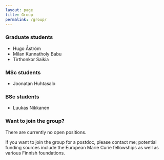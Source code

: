 ```yaml
---
layout: page
title: Group
permalink: /group/
---
```


### Graduate students

* Hugo Åström
* Milan Kunnatholy Babu
* Tirthonkor Saikia

### MSc students

* Joonatan Huhtasalo

### BSc students

* Luukas Nikkanen


### Want to join the group?

There are currently no open positions.

If you want to join the group for a postdoc, please contact me; potential funding sources include the European Marie Curie fellowships as well as various Finnish foundations.
